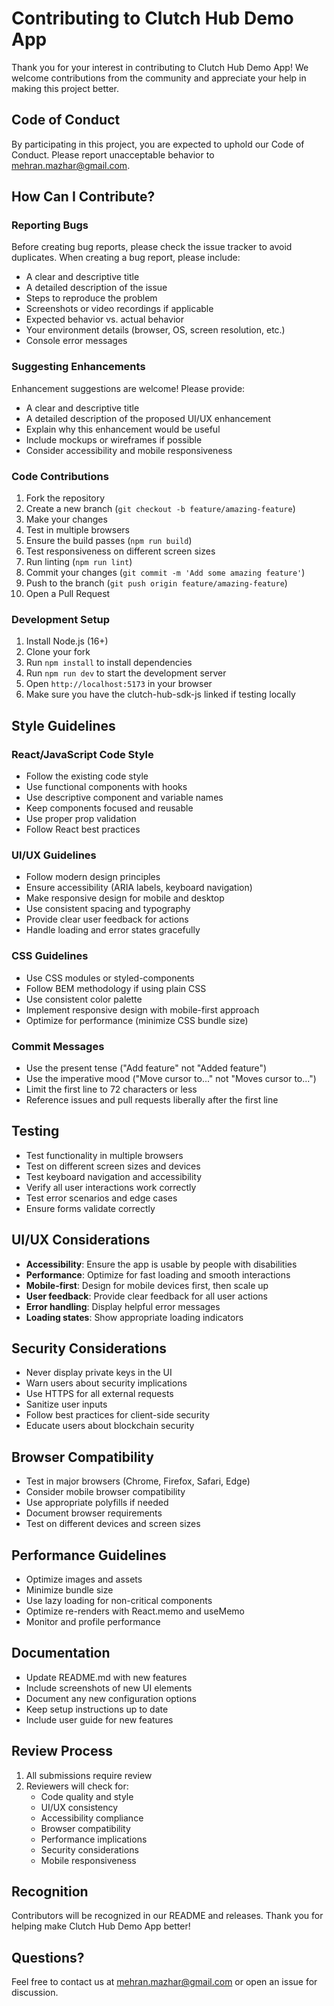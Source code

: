 # Contributing to Clutch Hub Demo App

Thank you for your interest in contributing to Clutch Hub Demo App! We welcome contributions from the community and appreciate your help in making this project better.

## Code of Conduct

By participating in this project, you are expected to uphold our Code of Conduct. Please report unacceptable behavior to mehran.mazhar@gmail.com.

## How Can I Contribute?

### Reporting Bugs

Before creating bug reports, please check the issue tracker to avoid duplicates. When creating a bug report, please include:

- A clear and descriptive title
- A detailed description of the issue
- Steps to reproduce the problem
- Screenshots or video recordings if applicable
- Expected behavior vs. actual behavior
- Your environment details (browser, OS, screen resolution, etc.)
- Console error messages

### Suggesting Enhancements

Enhancement suggestions are welcome! Please provide:

- A clear and descriptive title
- A detailed description of the proposed UI/UX enhancement
- Explain why this enhancement would be useful
- Include mockups or wireframes if possible
- Consider accessibility and mobile responsiveness

### Code Contributions

1. Fork the repository
2. Create a new branch (`git checkout -b feature/amazing-feature`)
3. Make your changes
4. Test in multiple browsers
5. Ensure the build passes (`npm run build`)
6. Test responsiveness on different screen sizes
7. Run linting (`npm run lint`)
8. Commit your changes (`git commit -m 'Add some amazing feature'`)
9. Push to the branch (`git push origin feature/amazing-feature`)
10. Open a Pull Request

### Development Setup

1. Install Node.js (16+)
2. Clone your fork
3. Run `npm install` to install dependencies
4. Run `npm run dev` to start the development server
5. Open `http://localhost:5173` in your browser
6. Make sure you have the clutch-hub-sdk-js linked if testing locally

## Style Guidelines

### React/JavaScript Code Style

- Follow the existing code style
- Use functional components with hooks
- Use descriptive component and variable names
- Keep components focused and reusable
- Use proper prop validation
- Follow React best practices

### UI/UX Guidelines

- Follow modern design principles
- Ensure accessibility (ARIA labels, keyboard navigation)
- Make responsive design for mobile and desktop
- Use consistent spacing and typography
- Provide clear user feedback for actions
- Handle loading and error states gracefully

### CSS Guidelines

- Use CSS modules or styled-components
- Follow BEM methodology if using plain CSS
- Use consistent color palette
- Implement responsive design with mobile-first approach
- Optimize for performance (minimize CSS bundle size)

### Commit Messages

- Use the present tense ("Add feature" not "Added feature")
- Use the imperative mood ("Move cursor to..." not "Moves cursor to...")
- Limit the first line to 72 characters or less
- Reference issues and pull requests liberally after the first line

## Testing

- Test functionality in multiple browsers
- Test on different screen sizes and devices
- Test keyboard navigation and accessibility
- Verify all user interactions work correctly
- Test error scenarios and edge cases
- Ensure forms validate correctly

## UI/UX Considerations

- **Accessibility**: Ensure the app is usable by people with disabilities
- **Performance**: Optimize for fast loading and smooth interactions
- **Mobile-first**: Design for mobile devices first, then scale up
- **User feedback**: Provide clear feedback for all user actions
- **Error handling**: Display helpful error messages
- **Loading states**: Show appropriate loading indicators

## Security Considerations

- Never display private keys in the UI
- Warn users about security implications
- Use HTTPS for all external requests
- Sanitize user inputs
- Follow best practices for client-side security
- Educate users about blockchain security

## Browser Compatibility

- Test in major browsers (Chrome, Firefox, Safari, Edge)
- Consider mobile browser compatibility
- Use appropriate polyfills if needed
- Document browser requirements
- Test on different devices and screen sizes

## Performance Guidelines

- Optimize images and assets
- Minimize bundle size
- Use lazy loading for non-critical components
- Optimize re-renders with React.memo and useMemo
- Monitor and profile performance

## Documentation

- Update README.md with new features
- Include screenshots of new UI elements
- Document any new configuration options
- Keep setup instructions up to date
- Include user guide for new features

## Review Process

1. All submissions require review
2. Reviewers will check for:
   - Code quality and style
   - UI/UX consistency
   - Accessibility compliance
   - Browser compatibility
   - Performance implications
   - Security considerations
   - Mobile responsiveness

## Recognition

Contributors will be recognized in our README and releases. Thank you for helping make Clutch Hub Demo App better!

## Questions?

Feel free to contact us at mehran.mazhar@gmail.com or open an issue for discussion.





